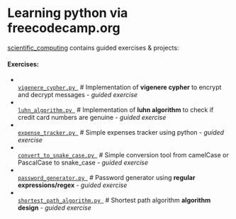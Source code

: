 # Learning python via freecodecamp.org


[scientific_computing](/scientific_computing) contains guided exercises & projects:

<h4>Exercises:</h4>

  - [<code> vigenere_cypher.py </code>](scientific_computing/vigenere_cypher.py) # Implementation of **vigenere cypher** to encrypt and decrypt messages - <i>guided exercise</i>
  - [<code> luhn_algorithm.py </code>](scientific_computing/luhn_algoirthm.py) # Implementation of **luhn algorithm** to check if credit card numbers are genuine - <i>guided exercise</i>
  - [<code> expense_tracker.py </code>](scientific_computing/expense_tracker.py) # Simple expenses tracker using python - <i>guided exercise</i>
  - [<code> convert_to_snake_case.py </code>](scientific_computing/convert_to_snake_case.py) # Simple conversion tool from camelCase or PascalCase to snake_case - <i>guided exercise</i>
  - [<code> password_generator.py </code>](scientific_computing/password_generator.py) # Password generator using **regular expressions/regex** - <i>guided exercise</i>
  - [<code> shortest_path_algorithm.py </code>](scientific_computing/shortest_path_algorithmpy) # Shortest path algorithm **algorithm design** - <i>guided exercise</i>



